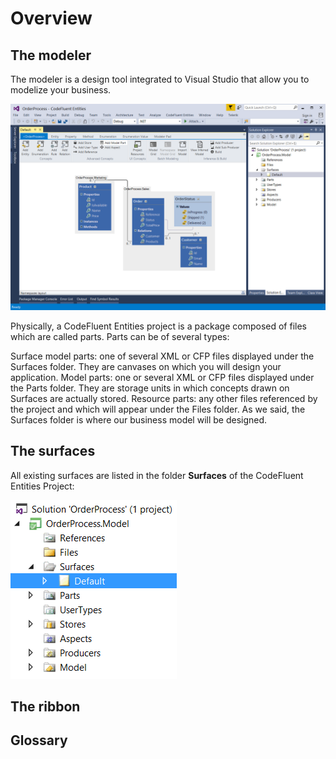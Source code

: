 # Overview

## The modeler

The modeler is a design tool integrated to Visual Studio that allow you to modelize your business.

![](img/modeling-02.png)

Physically, a CodeFluent Entities project is a package composed of files which are called parts. Parts can be of several types:

Surface model parts: one of several XML or CFP files displayed under the Surfaces folder. They are canvases on which you will design your application.
Model parts: one or several XML or CFP files displayed under the Parts folder. They are storage units in which concepts drawn on Surfaces are actually stored.
Resource parts: any other files referenced by the project and which will appear under the Files folder.
 As we said, the Surfaces folder is where our business model will be designed.

## The surfaces

All existing surfaces are listed in the folder **Surfaces** of the CodeFluent Entities Project:

![](img/modeling-01.png)

## The ribbon

## Glossary